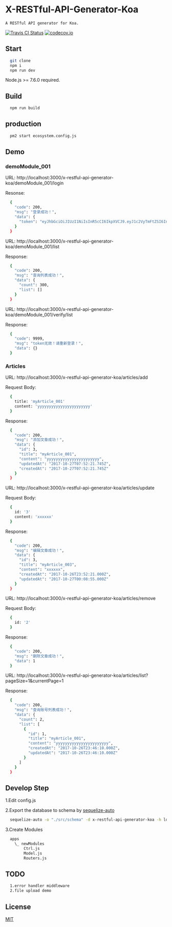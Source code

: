 # X-RESTful-API-Generator-Koa

    A RESTful API generator for Koa.

[ ![Travis CI Status](https://travis-ci.org/OXOYO/X-RESTful-API-Generator-Koa.svg?branch=master)](https://travis-ci.org/OXOYO/X-RESTful-API-Generator-Koa)
[![codecov.io](https://codecov.io/github/OXOYO/X-RESTful-API-Generator-Koa/coverage.svg?branch=master)](https://codecov.io/github/OXOYO/X-RESTful-API-Generator-Koa?branch=master)

## Start

```bash
  git clone
  npm i
  npm run dev
```
Node.js >= 7.6.0 required.

## Build
```bash
  npm run build
```

## production
```bash
  pm2 start ecosystem.config.js
```

## Demo

### demoModule_001
  URL: http://localhost:3000/x-restful-api-generator-koa/demoModule_001/login

  Resonse:
  ```bash
    {
      "code": 200,
      "msg": "登录成功！",
      "data": {
        "token": "eyJhbGciOiJIUzI1NiIsInR5cCI6IkpXVCJ9.eyJ1c2VyTmFtZSI6InRlc3QiLCJwYXNzd29yZCI6IjEyMzQ1NiIsImlhdCI6MTUwODkyMTY2OSwiZXhwIjoxNTA5MDA4MDY5fQ.2occtME3kLUDxntJXOz5e1dkspybGIVqbDPRgaE6lZA"
      }
    }
  ```

  URL: http://localhost:3000/x-restful-api-generator-koa/demoModule_001/list

  Response:
  ```bash
    {
      "code": 200,
      "msg": "查询列表成功！",
      "data": {
        "count": 300,
        "list": []
      }
    }
  ```

  URL: http://localhost:3000/x-restful-api-generator-koa/demoModule_001/verify/list

  Response:
  ```bash
    {
      "code": 9999,
      "msg": "token无效！请重新登录！",
      "data": {}
    }
  ```

### Articles

  URL: http://localhost:3000/x-restful-api-generator-koa/articles/add

  Request Body:
  ```bash
    {
      title: 'myArticle_001'
      content: 'yyyyyyyyyyyyyyyyyyyyyyy'
    }
  ```

  Response:
  ```bash
    {
      "code": 200,
      "msg": "添加文章成功！",
      "data": {
        "id": 3,
        "title": "myArticle_001",
        "content": "yyyyyyyyyyyyyyyyyyyyyyy",
        "updatedAt": "2017-10-27T07:52:21.745Z",
        "createdAt": "2017-10-27T07:52:21.745Z"
      }
    }
  ```

  URL: http://localhost:3000/x-restful-api-generator-koa/articles/update

  Request Body:
  ```bash
    {
      id: '3'
      content: 'xxxxxx'
    }
  ```

  Response:
  ```bash
    {
      "code": 200,
      "msg": "编辑文章成功！",
      "data": {
        "id": 3,
        "title": "myArticle_003",
        "content": "xxxxxx",
        "createdAt": "2017-10-26T23:52:21.000Z",
        "updatedAt": "2017-10-27T00:08:55.000Z"
      }
    }
  ```

  URL: http://localhost:3000/x-restful-api-generator-koa/articles/remove

  Request Body:
  ```bash
    {
      id: '2'
    }
  ```

  Response:
  ```bash
    {
      "code": 200,
      "msg": "删除文章成功！",
      "data": 1
    }
  ```

  URL: http://localhost:3000/x-restful-api-generator-koa/articles/list?pageSize=1&currentPage=1

  Response:
  ```bash
    {
      "code": 200,
      "msg": "查询账号列表成功！",
      "data": {
        "count": 2,
        "list": [
          {
            "id": 1,
            "title": "myArticle_001",
            "content": "yyyyyyyyyyyyyyyyyyyyyyy",
            "createdAt": "2017-10-26T23:46:10.000Z",
            "updatedAt": "2017-10-26T23:46:10.000Z"
          }
        ]
      }
    }
  ```

## Develop Step
  1.Edit config.js

  2.Export the database to schema by [sequelize-auto](https://github.com/sequelize/sequelize-auto)

  ```bash
    sequelize-auto -o "./src/schema" -d x-restful-api-generator-koa -h localhost -u root -p 3306 -e mysql
  ```

  3.Create Modules
  ```bash
    apps
      \_ newModules
          Ctrl.js
          Model.js
          Routers.js
  ```

## TODO

```bash
  1.error handler middleware
  2.file upload demo
```

## License
[MIT](http://opensource.org/licenses/MIT)
